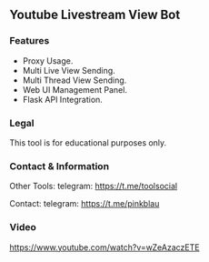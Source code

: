 ## Youtube Livestream View Bot

### Features
* Proxy Usage.
* Multi Live View Sending.
* Multi Thread View Sending.
* Web UI Management Panel.
* Flask API Integration.

### Legal
This tool is for educational purposes only.

### Contact & Information
Other Tools: telegram: https://t.me/toolsocial

Contact: telegram: https://t.me/pinkblau

### Video
https://www.youtube.com/watch?v=wZeAzaczETE
